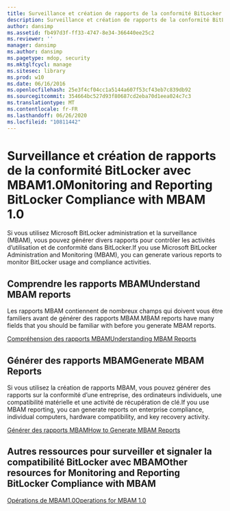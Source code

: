 ```yaml
---
title: Surveillance et création de rapports de la conformité BitLocker avec MBAM1.0
description: Surveillance et création de rapports de la conformité BitLocker avec MBAM1.0
author: dansimp
ms.assetid: fb497d3f-ff33-4747-8e34-366440ee25c2
ms.reviewer: ''
manager: dansimp
ms.author: dansimp
ms.pagetype: mdop, security
ms.mktglfcycl: manage
ms.sitesec: library
ms.prod: w10
ms.date: 06/16/2016
ms.openlocfilehash: 25e3f4cf04cc1a5144a607f53cf43eb7c839db92
ms.sourcegitcommit: 354664bc527d93f80687cd2eba70d1eea024c7c3
ms.translationtype: MT
ms.contentlocale: fr-FR
ms.lasthandoff: 06/26/2020
ms.locfileid: "10811442"
---
```

# <span data-ttu-id="877ce-103">Surveillance et création de rapports de la conformité BitLocker avec MBAM1.0</span><span class="sxs-lookup"><span data-stu-id="877ce-103">Monitoring and Reporting BitLocker Compliance with MBAM 1.0</span></span>


<span data-ttu-id="877ce-104">Si vous utilisez Microsoft BitLocker administration et la surveillance (MBAM), vous pouvez générer divers rapports pour contrôler les activités d’utilisation et de conformité dans BitLocker.</span><span class="sxs-lookup"><span data-stu-id="877ce-104">If you use Microsoft BitLocker Administration and Monitoring (MBAM), you can generate various reports to monitor BitLocker usage and compliance activities.</span></span>

## <span data-ttu-id="877ce-105">Comprendre les rapports MBAM</span><span class="sxs-lookup"><span data-stu-id="877ce-105">Understand MBAM reports</span></span>


<span data-ttu-id="877ce-106">Les rapports MBAM contiennent de nombreux champs qui doivent vous être familiers avant de générer des rapports MBAM.</span><span class="sxs-lookup"><span data-stu-id="877ce-106">MBAM reports have many fields that you should be familiar with before you generate MBAM reports.</span></span>

[<span data-ttu-id="877ce-107">Compréhension des rapports MBAM</span><span class="sxs-lookup"><span data-stu-id="877ce-107">Understanding MBAM Reports</span></span>](understanding-mbam-reports-mbam-1.md)

## <span data-ttu-id="877ce-108">Générer des rapports MBAM</span><span class="sxs-lookup"><span data-stu-id="877ce-108">Generate MBAM Reports</span></span>


<span data-ttu-id="877ce-109">Si vous utilisez la création de rapports MBAM, vous pouvez générer des rapports sur la conformité d’une entreprise, des ordinateurs individuels, une compatibilité matérielle et une activité de récupération de clé.</span><span class="sxs-lookup"><span data-stu-id="877ce-109">If you use MBAM reporting, you can generate reports on enterprise compliance, individual computers, hardware compatibility, and key recovery activity.</span></span>

[<span data-ttu-id="877ce-110">Générer des rapports MBAM</span><span class="sxs-lookup"><span data-stu-id="877ce-110">How to Generate MBAM Reports</span></span>](how-to-generate-mbam-reports-mbam-1.md)

## <span data-ttu-id="877ce-111">Autres ressources pour surveiller et signaler la compatibilité BitLocker avec MBAM</span><span class="sxs-lookup"><span data-stu-id="877ce-111">Other resources for Monitoring and Reporting BitLocker Compliance with MBAM</span></span>


[<span data-ttu-id="877ce-112">Opérations de MBAM1.0</span><span class="sxs-lookup"><span data-stu-id="877ce-112">Operations for MBAM 1.0</span></span>](operations-for-mbam-10.md)

 

 





